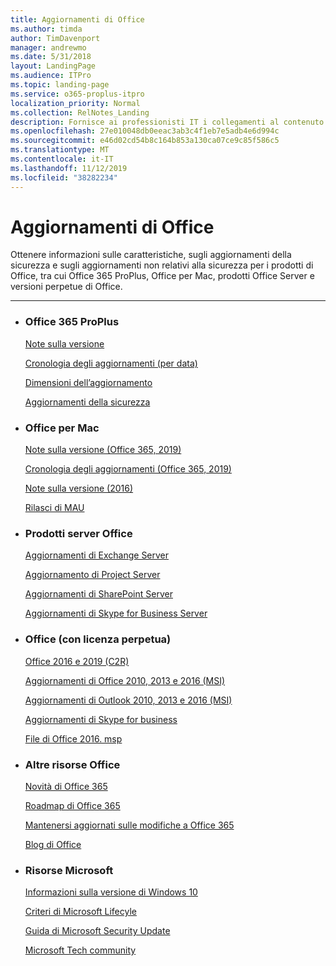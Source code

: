 ```yaml
---
title: Aggiornamenti di Office
ms.author: timda
author: TimDavenport
manager: andrewmo
ms.date: 5/31/2018
layout: LandingPage
ms.audience: ITPro
ms.topic: landing-page
ms.service: o365-proplus-itpro
localization_priority: Normal
ms.collection: RelNotes_Landing
description: Fornisce ai professionisti IT i collegamenti al contenuto del rilascio di Office per Office 365 ProPlus, Office per Mac, Office perpetuo e prodotti Office Server
ms.openlocfilehash: 27e010048db0eeac3ab3c4f1eb7e5adb4e6d994c
ms.sourcegitcommit: e46d02cd54b8c164b853a130ca07ce9c85f586c5
ms.translationtype: MT
ms.contentlocale: it-IT
ms.lasthandoff: 11/12/2019
ms.locfileid: "38282234"
---
```

# <a name="office-updates"></a>Aggiornamenti di Office

  
Ottenere informazioni sulle caratteristiche, sugli aggiornamenti della sicurezza e sugli aggiornamenti non relativi alla sicurezza per i prodotti di Office, tra cui Office 365 ProPlus, Office per Mac, prodotti Office Server e versioni perpetue di Office.
  

---

<ul class="panelContent cardsW">
    <li>
        <div class="cardSize">
            <div class="cardPadding">
                <div class="card">
                    <div class="cardText">
                        <h3>Office 365 ProPlus</h3>
                        <p><a href="release-notes-office365-proplus.md">Note sulla versione</a></p>
                        <p><a href="update-history-office365-proplus-by-date.md">Cronologia degli aggiornamenti (per data)</a></p>
                        <p><a href="download-sizes-office365-proplus-updates.md">Dimensioni dell’aggiornamento</a></p>
                        <p><a href="office365-proplus-security-updates.md">Aggiornamenti della sicurezza</a></p>
                    </div>
                </div>
            </div>
        </div>
    </li>
    <li>
        <div class="cardSize">
            <div class="cardPadding">
                <div class="card">
                    <div class="cardText">
                        <h3>Office per Mac</h3>
                        <p><a href="release-notes-office-for-mac.md">Note sulla versione (Office 365, 2019)</a></p>
                        <p><a href="update-history-office-for-mac.md">Cronologia degli aggiornamenti (Office 365, 2019)</a></p>
                        <p><a href="release-notes-office-2016-mac.md">Note sulla versione (2016)</a></p>
                        <p><a href="release-history-microsoft-autoupdate.md">Rilasci di MAU</a></p>
                     </div>
                </div>
            </div>
        </div>
    </li>
    <li>
        <div class="cardSize">
            <div class="cardPadding">
                <div class="card">
                    <div class="cardText">
                        <h3>Prodotti server Office</h3>
                        <p><a href="https://docs.microsoft.com/Exchange/new-features/build-numbers-and-release-dates">Aggiornamenti di Exchange Server</a></p>
                        <p><a href="project-server-updates.md">Aggiornamento di Project Server</a></p>
                        <p><a href="sharepoint-updates.md">Aggiornamenti di SharePoint Server</a></p>
                        <p><a href="https://docs.microsoft.com/SkypeForBusiness/sfb-server-updates">Aggiornamenti di Skype for Business Server</a></p>
               </div>
                </div>
            </div>
        </div> 
    </li>
</ul>  


<ul class="panelContent cardsW">
    <li>
        <div class="cardSize">
            <div class="cardPadding">
                <div class="card">
                    <div class="cardText">
                        <h3>Office (con licenza perpetua)</h3>
                            <p><a href="update-history-office-2019.md">Office 2016 e 2019 (C2R)</a></p>
                            <p><a href="office-updates-msi.md">Aggiornamenti di Office 2010, 2013 e 2016 (MSI)</a></p>
                            <p><a href="outlook-updates-msi.md">Aggiornamenti di Outlook 2010, 2013 e 2016 (MSI)</a></p>
                            <p><a href="https://docs.microsoft.com/SkypeForBusiness/sfb-client-updates">Aggiornamenti di Skype for business</a></p>
                            <p><a href="msp-files-office-2016.md">File di Office 2016. msp</a></p>
                    </div>
                </div>
            </div>
        </div>
    </li>
    <li>
        <div class="cardSize">
            <div class="cardPadding">
                <div class="card">
                    <div class="cardText">
                        <h3>Altre risorse Office</h3>
                            <p><a href="https://support.office.com/article/95c8d81d-08ba-42c1-914f-bca4603e1426">Novità di Office 365</a></p>
                            <p><a href="https://www.microsoft.com/microsoft-365/roadmap?rtc=2&filters=O365">Roadmap di Office 365</a></p>
                            <p><a href="https://support.office.com/article/719f4904-cbdd-4889-a0cf-fbd7837dfecd">Mantenersi aggiornati sulle modifiche a Office 365</a></p>
                            <p><a href="https://www.microsoft.com/microsoft-365/blog/office/">Blog di Office</a></p>
                    </div>
                </div>
            </div>
        </div>
    </li>
    <li>
        <div class="cardSize">
            <div class="cardPadding">
                <div class="card">
                    <div class="cardText">
                        <h3>Risorse Microsoft</h3>
                            <p><a href="https://www.microsoft.com/itpro/windows-10/release-information">Informazioni sulla versione di Windows 10</a></p>
                            <p><a href="https://support.microsoft.com/lifecycle">Criteri di Microsoft Lifecyle</a></p>
                            <p><a href="https://portal.msrc.microsoft.com/">Guida di Microsoft Security Update</a></p>
                            <p><a href="https://techcommunity.microsoft.com/">Microsoft Tech community</a></p>
                    </div>
                </div>
            </div>
        </div>
    </li>
</ul>  
